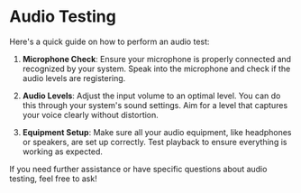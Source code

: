 # Audio Testing

Here's a quick guide on how to perform an audio test:

1. **Microphone Check**: Ensure your microphone is properly connected and recognized by your system. Speak into the microphone and check if the audio levels are registering.

2. **Audio Levels**: Adjust the input volume to an optimal level. You can do this through your system's sound settings. Aim for a level that captures your voice clearly without distortion.

3. **Equipment Setup**: Make sure all your audio equipment, like headphones or speakers, are set up correctly. Test playback to ensure everything is working as expected.

If you need further assistance or have specific questions about audio testing, feel free to ask!

